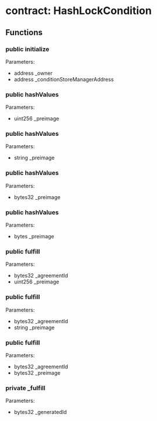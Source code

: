 
# contract: HashLockCondition


## Functions

### public initialize
Parameters:
* address _owner
* address _conditionStoreManagerAddress

### public hashValues
Parameters:
* uint256 _preimage

### public hashValues
Parameters:
* string _preimage

### public hashValues
Parameters:
* bytes32 _preimage

### public hashValues
Parameters:
* bytes _preimage

### public fulfill
Parameters:
* bytes32 _agreementId
* uint256 _preimage

### public fulfill
Parameters:
* bytes32 _agreementId
* string _preimage

### public fulfill
Parameters:
* bytes32 _agreementId
* bytes32 _preimage

### private _fulfill
Parameters:
* bytes32 _generatedId

